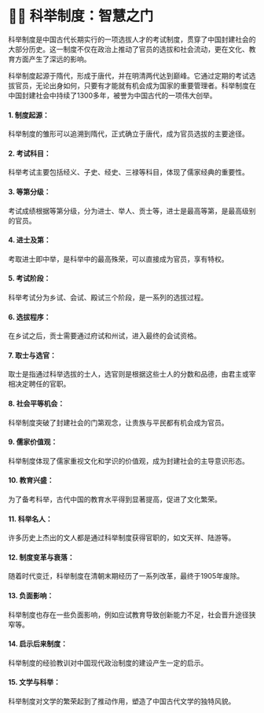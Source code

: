  # 👨‍🎓 科举制度：智慧之门

 科举制度是中国古代长期实行的一项选拔人才的考试制度，贯穿了中国封建社会的大部分历史。这一制度不仅在政治上推动了官员的选拔和社会流动，更在文化、教育方面产生了深远的影响。

 科举制度起源于隋代，形成于唐代，并在明清两代达到巅峰。它通过定期的考试选拔官员，无论出身如何，只要有才能就有机会成为国家的重要管理者。科举制度在中国封建社会中持续了1300多年，被誉为中国古代的一项伟大创举。
 


#### 1. 制度起源：

科举制度的雏形可以追溯到隋代，正式确立于唐代，成为官员选拔的主要途径。

#### 2. 考试科目：

科举考试主要包括经义、子史、经史、三禄等科目，体现了儒家经典的重要性。

#### 3. 等第分级：

考试成绩根据等第分级，分为进士、举人、贡士等，进士是最高等第，是最高级别的官员。

#### 4. 进士及第：

考取进士即中举，是科举中的最高殊荣，可以直接成为官员，享有特权。

#### 5. 考试阶段：

科举考试分为乡试、会试、殿试三个阶段，是一系列的选拔过程。

#### 6. 选拔程序：

在乡试之后，贡士需要通过府试和州试，进入最终的会试资格。

#### 7. 取士与选官：

取士是指通过科举选拔的士人，选官则是根据这些士人的分数和品德，由君主或宰相决定聘任的官职。

#### 8. 社会平等机会：

科举制度突破了封建社会的门第观念，让贵族与平民都有机会成为官员。

#### 9. 儒家价值观：

科举制度体现了儒家重视文化和学识的价值观，成为封建社会的主导意识形态。

#### 10. 教育兴盛：

为了备考科举，古代中国的教育水平得到显著提高，促进了文化繁荣。

#### 11. 科举名人：

许多历史上杰出的文人都是通过科举制度获得官职的，如文天祥、陆游等。

#### 12. 制度变革与衰落：

随着时代变迁，科举制度在清朝末期经历了一系列改革，最终于1905年废除。

#### 13. 负面影响：

科举制度也存在一些负面影响，例如应试教育导致创新能力不足，社会晋升途径狭窄等。

#### 14. 启示后来制度：

科举制度的经验教训对中国现代政治制度的建设产生一定的启示。

#### 15. 文学与科举：

科举制度对文学的繁荣起到了推动作用，塑造了中国古代文学的独特风貌。